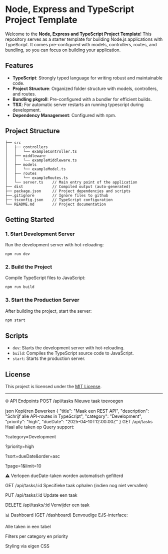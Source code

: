 # Node, Express and TypeScript Project Template

Welcome to the **Node, Express and TypeScript Project Template**! This repository serves as a starter template for building Node.js applications with TypeScript. It comes pre-configured with models, controllers, routes, and bundling, so you can focus on building your application.

## Features

- **TypeScript**: Strongly typed language for writing robust and maintainable code.
- **Project Structure**: Organized folder structure with models, controllers, and routes.
- **Bundling pkgroll**: Pre-configured with a bundler for efficient builds.
- **TSX**: For automatic server restarts an running typescript during development.
- **Dependency Management**: Configured with npm.

## Project Structure

```
├── src
│   ├── controllers
│   │   └── exampleController.ts
│   ├── middleware
│   │   └── exampleMiddleware.ts
│   ├── models
│   │   └── exampleModel.ts
│   ├── routes
│   │   └── exampleRoutes.ts
│   └── server.ts    // Main entry point of the application
├── dist             // Compiled output (auto-generated)
├── package.json     // Project dependencies and scripts
├──.gitignore        // Ignore files to github
├── tsconfig.json    // TypeScript configuration
└── README.md        // Project documentation
```

## Getting Started

### 1. Start Development Server

Run the development server with hot-reloading:

```bash
npm run dev
```

### 2. Build the Project

Compile TypeScript files to JavaScript:

```bash
npm run build
```

### 3. Start the Production Server

After building the project, start the server:

```bash
npm start
```

## Scripts

- `dev`: Starts the development server with hot-reloading.
- `build`: Compiles the TypeScript source code to JavaScript.
- `start`: Starts the production server.

## License

This project is licensed under the [MIT License](LICENSE).

---

🌐 API Endpoints
POST /api/tasks
Nieuwe taak toevoegen

json
Kopiëren
Bewerken
{
"title": "Maak een REST API",
"description": "Schrijf alle API-routes in TypeScript",
"category": "Development",
"priority": "high",
"dueDate": "2025-04-10T12:00:00Z"
}
GET /api/tasks
Haal alle taken op
Query support:

?category=Development

?priority=high

?sort=dueDate&order=asc

?page=1&limit=10

⚠️ Verlopen dueDate-taken worden automatisch gefilterd

GET /api/tasks/:id
Specifieke taak ophalen (indien nog niet vervallen)

PUT /api/tasks/:id
Update een taak

DELETE /api/tasks/:id
Verwijder een taak

📊 Dashboard (GET /dashboard)
Eenvoudige EJS-interface:

Alle taken in een tabel

Filters per category en priority

Styling via eigen CSS
